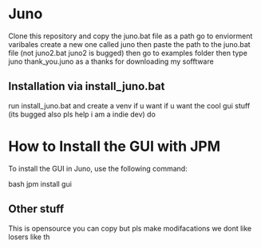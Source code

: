 # Juno 
 Clone this repository and copy the juno.bat file as a path go to enviorment varibales create a new one called juno then paste the path to the juno.bat file (not juno2.bat juno2 is bugged) 
then go to examples folder then type  juno thank_you.juno
as a thanks for downloading my sofftware 

## Installation via install_juno.bat 
run install_juno.bat and create a venv if u want 
if u want the cool gui stuff (its bugged also pls help i am a indie dev)
do 

# How to Install the GUI with JPM

To install the GUI in Juno, use the following command:

bash
jpm install gui

## Other stuff

This is opensource you can copy but pls make modifacations we dont like losers like th
